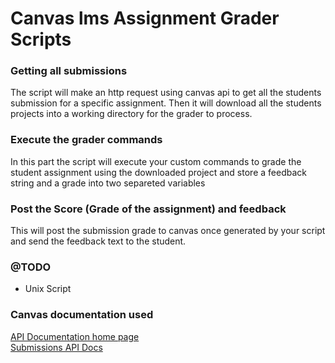 # Canvas lms Assignment Grader Scripts

### Getting all submissions

The script will make an http request using canvas api to get all the students submission for a specific assignment. Then it will download all the students projects into a working directory for the grader to process.  

### Execute the grader commands

In this part the script will execute your custom commands to grade the student assignment using the downloaded project and store a feedback string and a grade into two separeted variables

### Post the Score (Grade of the assignment) and feedback

This will post the submission grade to canvas once generated by your script and send the feedback text to the student.

### @TODO
- Unix Script

### Canvas documentation used

[API Documentation home page](https://canvas.instructure.com/doc/api/)  
[Submissions API Docs](https://canvas.instructure.com/doc/api/submissions.html#method.submissions_api.index)